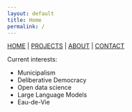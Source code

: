 ```yaml
---
layout: default
title: Home
permalink: /
---
```


[HOME](/) | [PROJECTS](/projects/) | [ABOUT](/about/) | [CONTACT](/contact/)

Current interests:

- Municipalism
- Deliberative Democracy
- Open data science
- Large Language Models
- Eau-de-Vie
